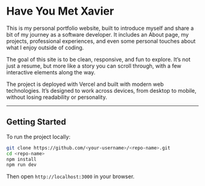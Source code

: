 # Have You Met Xavier

This is my personal portfolio website, built to introduce myself and share a bit of my journey as a software developer. It includes an About page, my projects, professional experiences, and even some personal touches about what I enjoy outside of coding.

The goal of this site is to be clean, responsive, and fun to explore. It’s not just a resume, but more like a story you can scroll through, with a few interactive elements along the way.

The project is deployed with Vercel and built with modern web technologies. It’s designed to work across devices, from desktop to mobile, without losing readability or personality.

---

## Getting Started

To run the project locally:

```bash
git clone https://github.com/<your-username>/<repo-name>.git
cd <repo-name>
npm install
npm run dev
```

Then open `http://localhost:3000` in your browser.
